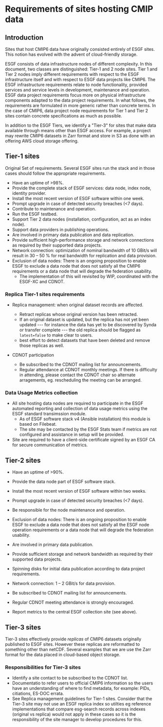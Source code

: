 # Requirements of sites hosting CMIP data

## Introduction

Sites that host CMIP6 data have originally consisted entirely of ESGF sites.  This notion has evolved with the advent of cloud-friendly storage.

ESGF consists of data infrastructure nodes of different complexity. In this document, two classes are distinguished: Tier-1 and 2 node sites. Tier 1 and Tier 2 nodes imply different requirements with respect to the ESGF infrastructure itself and with respect to ESGF data projects like CMIP6. The ESGF infrastructure requirements relate to node functionality, provided services and service levels in development, maintenance and operation. ESGF data project requirements focus more on physical infrastructure components adapted to the data project requirements.
In what follows, the requirements are formulated in more generic rather than concrete terms. In the case of CMIP6, data project node requirements for Tier 1 and Tier 2 sites contain concrete specifications as much as possible.

In addition to the ESGF Tiers, we identify a "Tier-3" for sites that make data available through means other than ESGF access.  For example, a project may rewrite CMIP6 datasets in Zarr format and store in S3 as done with an offering AWS cloud storage offering. 


## Tier-1 sites

Original Set of requirements.    Several ESGF sites run the stack and in those cases should follow the appropriate requirements.

- Have an uptime of >98%.
- Provide the complete stack of ESGF services: data node, index node, identity provider.
- Install the most recent version of ESGF software within one week.
- Prompt upgrade in case of detected security breaches (<7 days).
- Contribute to maintenance and operation.
- Run the ESGF testbed.
- Support Tier 2 data nodes (installation, configuration, act as an index node).
- Support data providers in publishing operations.
- Are involved in primary data publication and data replication.
- Provide sufficient high-performance storage and network connections as required by
their supported data projects.
- Network connection: optimization of nominal bandwidth of 10 GBit/s will result in 30 – 50 % for real bandwidth for replication and data provision.
- Exclusion of data nodes: There is an ongoing proposition to enable ESGF to exclude a data node that does not satisfy all the CMIP6 requirements or a data node that will degrade the federation usability.
   - The implementation of this will revisited by WIP, coordinated with the ESGF-XC and CDNOT.

### Replica Tier-1 sites requirements

- Replica management:  when original dataset records are affected.
  - Retract replicas whose original version has been retracted. 
  - If an original dataset is updated, but the replica has not yet been updated --- for instance the data has yet to be discovered by Synda or transfer complete --- the old replica should be flagged as `latest=false` to make clear to users.
  - best effort to detect datasets that have been deleted and remove those replicas as well.

- CDNOT participation
  - Be subscribed to the CDNOT mailing list for announcements.
  - Regular attendance at CDNOT monthly meetings.  If there is difficulty in attending, please contact the CDNOT chair so alternate arragements, eg. rescheduling the meeting can be arranged.


### Data Usage Metrics collection

- All site hosting data nodes are required to participate in the ESGF automated reporting and collection of data usage metrics using the ESGF standard transimssion module.
  - As of ESGF software stack v4 (Ansible installation) this module is based on Filebeat.
  - The site may be contacted by the ESGF Stats team if metrics are not configured and assistance in setup will be provided.
- Site are required to have a client-side certificate signed by an ESGF CA for secure communication of metrics.

## Tier-2 sites

- Have an uptime of >90%.
- Provide the data node part of ESGF software stack.
- Install the most recent version of ESGF software within two weeks.
- Prompt upgrade in case of detected security breaches (<7 days).
- Be responsible for the node maintenance and operation.
- Exclusion of data nodes: There is an ongoing proposition to enable ESGF to exclude a data node that does not satisfy all the ESGF node operation requirements or a data node that will degrade the federation usability.
- Are involved in primary data publication.
- Provide sufficient storage and network bandwidth as required by their supported data projects.
- Spinning disks for initial data publication according to data project requirements.
- Network connection: 1 – 2 GBit/s for data provision.

- Be subscribed to CDNOT mailing list for announcements.
- Regular CDNOT meeting attendance is strongly encouraged.
- Report metrics to the central ESGF collection site (see above).


## Tier-3 sites

Tier-3 sites effectively provide _replicas_ of CMIP6 datasets originally published to ESGF sites.  However these replicas are reformatted to something other than netCDF.  Several examples that we are use the Zarr format for the data placed in cloud-based object storage.  

### Responsibilities for Tier-3 sites

- Identify a site contact to be subscribed to the CDNOT list.
- Documentatio to refer users to official CMIP6 information so the users have an understanding of where to find metadata, for example: PIDs, citiations, ES-DOC errata.
- See Replica management guidelines for Tier-1 sites.  Consider that the Tier-3 site may not use an ESGF replica index so utilties eg reference implementations that compare esg-search records across indexes (original vs replica) would not apply in these cases so it is the responsibility of the site manager to develop procedures for this. 
